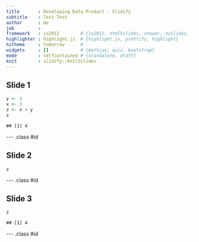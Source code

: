 ```yaml
---
title       : Developing Data Product - Slidify
subtitle    : Test Test
author      : me
job         : 
framework   : io2012        # {io2012, html5slides, shower, dzslides, ...}
highlighter : highlight.js  # {highlight.js, prettify, highlight}
hitheme     : tomorrow      # 
widgets     : []            # {mathjax, quiz, bootstrap}
mode        : selfcontained # {standalone, draft}
knit        : slidify::knit2slides
---
```


## Slide 1


```r
y <- 1
x <- 3
z <- x + y
z
```

```
## [1] 4
```


--- .class #id 

## Slide 2

```
z
```

--- .class #id

## Slide 3


```r
z
```

```
## [1] 4
```


--- .class #id
